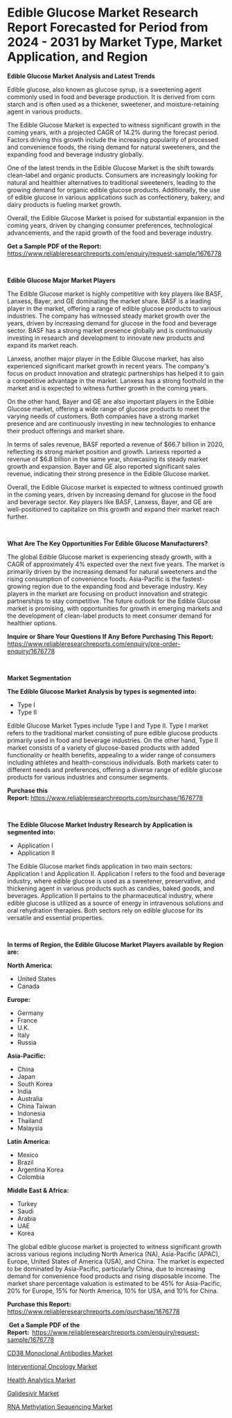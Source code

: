 <p><h1>Edible Glucose Market Research Report Forecasted for Period from 2024 -  2031 by Market Type, Market Application, and Region</h1></p><p><strong>Edible Glucose Market Analysis and Latest Trends</strong></p>
<p><p>Edible glucose, also known as glucose syrup, is a sweetening agent commonly used in food and beverage production. It is derived from corn starch and is often used as a thickener, sweetener, and moisture-retaining agent in various products.</p><p>The Edible Glucose Market is expected to witness significant growth in the coming years, with a projected CAGR of 14.2% during the forecast period. Factors driving this growth include the increasing popularity of processed and convenience foods, the rising demand for natural sweeteners, and the expanding food and beverage industry globally.</p><p>One of the latest trends in the Edible Glucose Market is the shift towards clean-label and organic products. Consumers are increasingly looking for natural and healthier alternatives to traditional sweeteners, leading to the growing demand for organic edible glucose products. Additionally, the use of edible glucose in various applications such as confectionery, bakery, and dairy products is fueling market growth.</p><p>Overall, the Edible Glucose Market is poised for substantial expansion in the coming years, driven by changing consumer preferences, technological advancements, and the rapid growth of the food and beverage industry.</p></p>
<p><strong>Get a Sample PDF of the Report:&nbsp;</strong> <a href="https://www.reliableresearchreports.com/enquiry/request-sample/1676778">https://www.reliableresearchreports.com/enquiry/request-sample/1676778</a></p>
<p>&nbsp;</p>
<p><strong>Edible Glucose Major Market Players</strong></p>
<p><p>The Edible Glucose market is highly competitive with key players like BASF, Lanxess, Bayer, and GE dominating the market share. BASF is a leading player in the market, offering a range of edible glucose products to various industries. The company has witnessed steady market growth over the years, driven by increasing demand for glucose in the food and beverage sector. BASF has a strong market presence globally and is continuously investing in research and development to innovate new products and expand its market reach.</p><p>Lanxess, another major player in the Edible Glucose market, has also experienced significant market growth in recent years. The company's focus on product innovation and strategic partnerships has helped it to gain a competitive advantage in the market. Lanxess has a strong foothold in the market and is expected to witness further growth in the coming years.</p><p>On the other hand, Bayer and GE are also important players in the Edible Glucose market, offering a wide range of glucose products to meet the varying needs of customers. Both companies have a strong market presence and are continuously investing in new technologies to enhance their product offerings and market share.</p><p>In terms of sales revenue, BASF reported a revenue of $66.7 billion in 2020, reflecting its strong market position and growth. Lanxess reported a revenue of $6.8 billion in the same year, showcasing its steady market growth and expansion. Bayer and GE also reported significant sales revenue, indicating their strong presence in the Edible Glucose market.</p><p>Overall, the Edible Glucose market is expected to witness continued growth in the coming years, driven by increasing demand for glucose in the food and beverage sector. Key players like BASF, Lanxess, Bayer, and GE are well-positioned to capitalize on this growth and expand their market reach further.</p></p>
<p>&nbsp;</p>
<p><strong>What Are The Key Opportunities For Edible Glucose Manufacturers?</strong></p>
<p><p>The global Edible Glucose market is experiencing steady growth, with a CAGR of approximately 4% expected over the next five years. The market is primarily driven by the increasing demand for natural sweeteners and the rising consumption of convenience foods. Asia-Pacific is the fastest-growing region due to the expanding food and beverage industry. Key players in the market are focusing on product innovation and strategic partnerships to stay competitive. The future outlook for the Edible Glucose market is promising, with opportunities for growth in emerging markets and the development of clean-label products to meet consumer demand for healthier options.</p></p>
<p><strong>Inquire or Share Your Questions If Any Before Purchasing This Report:</strong> <a href="https://www.reliableresearchreports.com/enquiry/pre-order-enquiry/1676778">https://www.reliableresearchreports.com/enquiry/pre-order-enquiry/1676778</a></p>
<p>&nbsp;</p>
<p><strong>Market Segmentation</strong></p>
<p><strong>The Edible Glucose Market Analysis by types is segmented into:</strong></p>
<p><ul><li>Type I</li><li>Type II</li></ul></p>
<p><p>Edible Glucose Market Types include Type I and Type II. Type I market refers to the traditional market consisting of pure edible glucose products primarily used in food and beverage industries. On the other hand, Type II market consists of a variety of glucose-based products with added functionality or health benefits, appealing to a wider range of consumers including athletes and health-conscious individuals. Both markets cater to different needs and preferences, offering a diverse range of edible glucose products for various industries and consumer segments.</p></p>
<p><strong>Purchase this Report:&nbsp;</strong><a href="https://www.reliableresearchreports.com/purchase/1676778">https://www.reliableresearchreports.com/purchase/1676778</a></p>
<p>&nbsp;</p>
<p><strong>The Edible Glucose Market Industry Research by Application is segmented into:</strong></p>
<p><ul><li>Application I</li><li>Application II</li></ul></p>
<p><p>The Edible Glucose market finds application in two main sectors: Application I and Application II. Application I refers to the food and beverage industry, where edible glucose is used as a sweetener, preservative, and thickening agent in various products such as candies, baked goods, and beverages. Application II pertains to the pharmaceutical industry, where edible glucose is utilized as a source of energy in intravenous solutions and oral rehydration therapies. Both sectors rely on edible glucose for its versatile and essential properties.</p></p>
<p>&nbsp;</p>
<p><strong>In terms of Region, the Edible Glucose Market Players available by Region are:</strong></p>
<p>
    <p> <strong> North America: </strong>
        <ul>
            <li>United States</li>
            <li>Canada</li>
        </ul>
        </p> 
    <p> <strong> Europe: </strong>
        <ul>
            <li>Germany</li>
            <li>France</li>
            <li>U.K.</li>
            <li>Italy</li>
            <li>Russia</li>
        </ul>
        </p> 
    <p> <strong> Asia-Pacific: </strong>
        <ul>
            <li>China</li>
            <li>Japan</li>
            <li>South Korea</li>
            <li>India</li>
            <li>Australia</li>
            <li>China Taiwan</li>
            <li>Indonesia</li>
            <li>Thailand</li>
            <li>Malaysia</li>
        </ul>
        </p> 
    <p> <strong> Latin America: </strong>
        <ul>
            <li>Mexico</li>
            <li>Brazil</li>
            <li>Argentina Korea</li>
            <li>Colombia</li>
        </ul>
        </p> 
    <p> <strong> Middle East & Africa: </strong>
        <ul>
            <li>Turkey</li>
            <li>Saudi</li>
            <li>Arabia</li>
            <li>UAE</li>
            <li>Korea</li>
        </ul>
    </p>
    </p>
<p><p>The global edible glucose market is projected to witness significant growth across various regions including North America (NA), Asia-Pacific (APAC), Europe, United States of America (USA), and China. The market is expected to be dominated by Asia-Pacific, particularly China, due to increasing demand for convenience food products and rising disposable income. The market share percentage valuation is estimated to be 45% for Asia-Pacific, 20% for Europe, 15% for North America, 10% for USA, and 10% for China.</p></p>
<p><strong>Purchase this Report: </strong><a href="https://www.reliableresearchreports.com/purchase/1676778">https://www.reliableresearchreports.com/purchase/1676778</a></p>
<p>&nbsp;<strong>Get a Sample PDF of the Report:&nbsp;&nbsp;</strong><a href="https://www.reliableresearchreports.com/enquiry/request-sample/1676778">https://www.reliableresearchreports.com/enquiry/request-sample/1676778</a></p>
<p><strong></strong></p>
<p><p><a href="https://medium.com/@lacyquitzon/cd38-monoclonal-antibodies-market-trends-and-market-analysis-forecasted-for-period-2024-2031-15275df41d9c">CD38 Monoclonal Antibodies Market</a></p><p><a href="https://medium.com/@caleighhane2777/analyzing-interventional-oncology-market-global-industry-perspective-and-forecast-2024-to-2031-2480a86ca997">Interventional Oncology Market</a></p><p><a href="https://medium.com/@kennethjensen27/health-analytics-market-report-reveals-the-latest-trends-and-growth-opportunities-of-this-market-b04cb80b1927">Health Analytics Market</a></p><p><a href="https://medium.com/@lacyquitzon/galidesivir-market-furnishes-information-on-market-share-market-trends-and-market-growth-167369d4abec">Galidesivir Market</a></p><p><a href="https://medium.com/@kennethjensen27/rna-methylation-sequencing-market-comprehensive-assessment-by-type-application-and-geography-dcbe9516e088">RNA Methylation Sequencing Market</a></p></p>